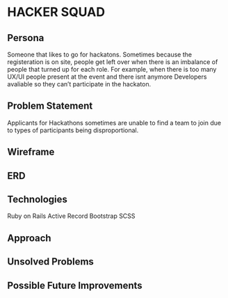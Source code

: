 # HACKER SQUAD

## Persona
Someone that likes to go for hackatons. Sometimes because the registeration is on site, people get left over when there is an imbalance of people that turned up for each role. For example, when there is too many UX/UI people present at the event and there isnt anymore Developers avaliable so they can’t participate in the hackaton.

## Problem Statement
Applicants for Hackathons sometimes are unable to find a team to join due to types of participants being disproportional.

## Wireframe

## ERD

## Technologies 
Ruby on Rails
Active Record
Bootstrap
SCSS

## Approach

## Unsolved Problems

## Possible Future Improvements
